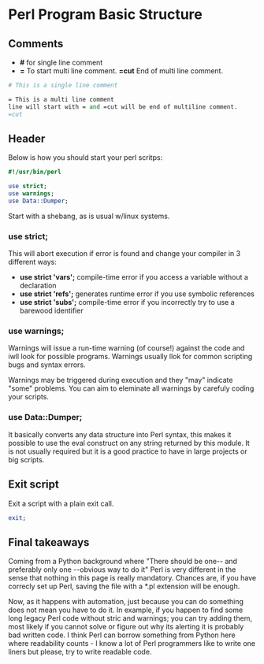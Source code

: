 # Perl Program Basic Structure

## Comments

- **#** for single line comment 
- **=** To start multi line comment. **=cut** End of multi line comment.

```perl
# This is a single line comment

= This is a multi line comment
line will start with = and =cut will be end of multiline comment.
=cut
```

## Header

Below is how you should start your perl scritps:

```perl
#!/usr/bin/perl

use strict;
use warnings;
use Data::Dumper;
```

Start with a shebang, as is usual w/linux systems.

### use strict; 

This will abort execution if error is found and change your compiler in 3 different ways:

- **use strict 'vars';** compile-time error if you access a variable without a declaration
- **use strict 'refs';** generates runtime error if you use symbolic references
- **use strict 'subs';** compile-time error if you incorrectly try to use a barewood identifier

### use warnings;

Warnings will issue a run-time warning (of course!) against the code and iwll look for possible programs. Warnings usually llok for common scripting bugs and syntax errors.

Warnings may be triggered during execution and they "may" indicate "some" problems. You can aim to eleminate all warnings by carefuly coding your scripts.

### use Data::Dumper;

It basically converts any data structure into Perl syntax, this makes it possible to use the eval construct on any string returned by this module. It is not usually required but it is a good practice to have in large projects or big scripts.

## Exit script

Exit a script with a plain exit call.

```perl
exit;
```

## Final takeaways

Coming from a Python background where "There should be one-- and preferably only one --obvious way to do it" Perl is very different in the sense that nothing in this page is really mandatory. Chances are, if you have correcly set up Perl, saving the file with a *.pl extension will be enough.

Now, as it happens with automation, just because you can do something does not mean you have to do it. In example, if you happen to find some long legacy Perl code without stric and warnings; you can try adding them, most likely if you cannot solve or figure out why its alerting it is probably bad written code. I think Perl can borrow something from Python here where readability counts - I know a lot of Perl programmers like to write one liners but please, try to write readable code.
